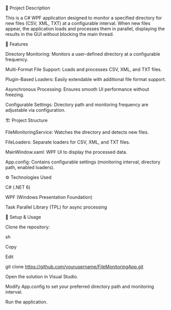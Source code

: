 📌 Project Description 

This is a C# WPF application designed to monitor a specified directory for new files (CSV, XML, TXT) at a configurable interval. When new files appear, the application loads and processes them in parallel, displaying the results in the GUI without blocking the main thread.

🚀 Features

Directory Monitoring: Monitors a user-defined directory at a configurable frequency.

Multi-Format File Support: Loads and processes CSV, XML, and TXT files.

Plugin-Based Loaders: Easily extendable with additional file format support.

Asynchronous Processing: Ensures smooth UI performance without freezing.

Configurable Settings: Directory path and monitoring frequency are adjustable via configuration.


🏗 Project Structure

FileMonitoringService: Watches the directory and detects new files.

FileLoaders: Separate loaders for CSV, XML, and TXT files.

MainWindow.xaml: WPF UI to display the processed data.

App.config: Contains configurable settings (monitoring interval, directory path, enabled loaders).

⚙ Technologies Used

C# (.NET 6)

WPF (Windows Presentation Foundation)

Task Parallel Library (TPL) for async processing

📂 Setup & Usage

Clone the repository:

sh

Copy

Edit

git clone https://github.com/yourusername/FileMonitoringApp.git

Open the solution in Visual Studio.

Modify App.config to set your preferred directory path and monitoring interval.

Run the application.

